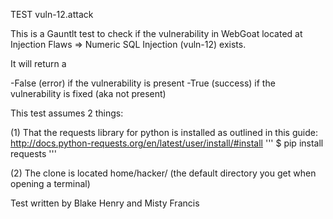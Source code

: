 TEST vuln-12.attack

This is a Gauntlt test to check if the vulnerability in WebGoat located at Injection Flaws => Numeric SQL Injection (vuln-12) exists.

It will return a

-False (error) if the vulnerability is present
-True (success) if the vulnerability is fixed (aka not present)

This test assumes 2 things:

(1) That the requests library for python is installed as outlined in this guide: http://docs.python-requests.org/en/latest/user/install/#install
'''
$ pip install requests
'''

(2) The clone is located home/hacker/ (the default directory you get when opening a terminal)

Test written by Blake Henry and Misty Francis


